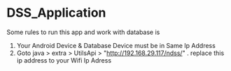 # DSS_Application

Some rules to run this app and work with database is 
1) Your Android Device & Database Device must be in Same Ip Address
2) Goto java > extra > UtilsApi >   "http://192.168.29.117/ndss/" . replace this ip address to your Wifi Ip Adress
